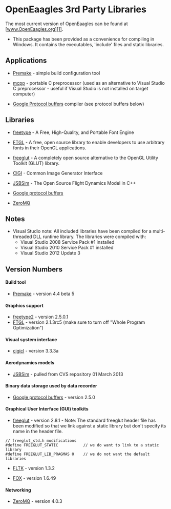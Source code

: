 
OpenEaagles 3rd Party Libraries
===============================

The most current version of OpenEaagles can be found at [www.OpenEaagles.org][1].

* This package has been provided as a convenience for compiling in Windows. It contains the executables, 'include' files and static libraries.

Applications
------------

* [Premake] - simple build configuration tool

* [mcpp] - portable C preprocessor (used as an alternative to Visual Studio C preprocessor - useful if Visual Studio is not installed on target computer)

* [Google Protocol buffers] compiler (see protocol buffers below)

Libraries
---------

* [freetype] - A Free, High-Quality, and Portable Font Engine

* [FTGL] - A free, open source library to enable developers to use arbitrary fonts in their OpenGL applications.

* [freeglut] - A completely open source alternative to the OpenGL Utility Toolkit (GLUT) library.

* [CIGI] - Common Image Generator Interface

* [JSBSim] - The Open Source Flight Dynamics Model in C++

* [Google protocol buffers]

* [ZeroMQ]

Notes
-----

* Visual Studio note: All included libraries have been compiled for a multi-threaded DLL runtime library.  The libraries were compiled with:
   * Visual Studio 2008 Service Pack #1 installed
   * Visual Studio 2010 Service Pack #1 installed
   * Visual Studio 2012 Update 3

Version Numbers
---------------

#### Build tool
* [Premake] - version 4.4 beta 5

#### Graphics support
* [freetype2] - version 2.5.0.1
* [FTGL] - version 2.1.3rc5 (make sure to turn off "Whole Program Optimization")

#### Visual system interface
* [cigicl] - version 3.3.3a

#### Aerodynamics models
* [JSBSim] - pulled from CVS repository 01 March 2013

#### Binary data storage used by data recorder
* [Google protocol buffers] - version 2.5.0

#### Graphical User Interface (GUI) toolkits
* [freeglut] - version 2.8.1 - Note: The standard freeglut header file has been modified so that we link against a static library but don't specify its name in the header file.

```
// freeglut_std.h modifications
#define FREEGLUT_STATIC           // we do want to link to a static library
#define FREEGLUT_LIB_PRAGMAS 0    // we do not want the default libraries
```

* [FLTK] - version 1.3.2

* [FOX] - version 1.6.49

#### Networking
* [ZeroMQ] - version 4.0.3

[1]: http://www.OpenEaagles.org
[Premake]: http://industriousone.com/premake
[mcpp]: http://mcpp.sourceforge.net/
[freetype]: http://www.freetype.org/
[FTGL]: http://sourceforge.net/projects/ftgl/
[freeglut]: http://freeglut.sourceforge.net
[CIGI]: http://cigi.sourceforge.net/index.php
[cigicl]: http://cigi.sourceforge.net/index.php
[JSBSIM]: http://www.jsbsim.org
[Google protocol buffers]: http://code.google.com/p/protobuf/
[ZeroMQ]: http://zeromq.org/
[FLTK]: http://www.fltk.org/
[FOX]: http://www.fox-toolkit.org/
[freetype2]: http://www.freetype.org/freetype2/




